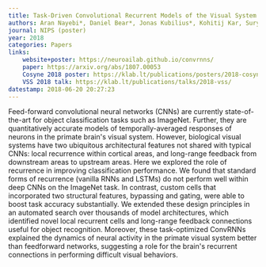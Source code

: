 ```yaml
---
title: Task-Driven Convolutional Recurrent Models of the Visual System
authors: Aran Nayebi*, Daniel Bear*, Jonas Kubilius*, Kohitij Kar, Surya Ganguli, David Sussillo, James J. DiCarlo, Daniel L. K. Yamins
journal: NIPS (poster)
year: 2018
categories: Papers
links:
    website+poster: https://neuroailab.github.io/convrnns/
    paper: https://arxiv.org/abs/1807.00053
    Cosyne 2018 poster: https://klab.lt/publications/posters/2018-cosyne/
    VSS 2018 talk: https://klab.lt/publications/talks/2018-vss/
datestamp: 2018-06-20 20:27:23
---
```


Feed-forward convolutional neural networks (CNNs) are currently state-of-the-art for object classification tasks such as ImageNet. Further, they are quantitatively accurate models of temporally-averaged responses of neurons in the primate brain's visual system. However, biological visual systems have two ubiquitous architectural features not shared with typical CNNs: local recurrence within cortical areas, and long-range feedback from downstream areas to upstream areas. Here we explored the role of recurrence in improving classification performance. We found that standard forms of recurrence (vanilla RNNs and LSTMs) do not perform well within deep CNNs on the ImageNet task. In contrast, custom cells that incorporated two structural features, bypassing and gating, were able to boost task accuracy substantially. We extended these design principles in an automated search over thousands of model architectures, which identified novel local recurrent cells and long-range feedback connections useful for object recognition. Moreover, these task-optimized ConvRNNs explained the dynamics of neural activity in the primate visual system better than feedforward networks, suggesting a role for the brain's recurrent connections in performing difficult visual behaviors.